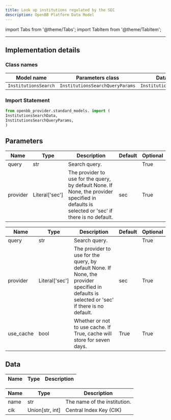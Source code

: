 ```yaml
---
title: Look up institutions regulated by the SEC
description: OpenBB Platform Data Model
---
```


<!-- markdownlint-disable MD012 MD031 MD033 -->

import Tabs from '@theme/Tabs';
import TabItem from '@theme/TabItem';

---

## Implementation details

### Class names

| Model name | Parameters class | Data class |
| ---------- | ---------------- | ---------- |
| `InstitutionsSearch` | `InstitutionsSearchQueryParams` | `InstitutionsSearchData` |

### Import Statement

```python
from openbb_provider.standard_models. import (
InstitutionsSearchData,
InstitutionsSearchQueryParams,
)
```

## Parameters

<Tabs>
<TabItem value="standard" label="Standard">

| Name | Type | Description | Default | Optional |
| ---- | ---- | ----------- | ------- | -------- |
| query | str | Search query. |  | True |
| provider | Literal['sec'] | The provider to use for the query, by default None. If None, the provider specified in defaults is selected or 'sec' if there is no default. | sec | True |
</TabItem>

<TabItem value='sec' label='sec'>

| Name | Type | Description | Default | Optional |
| ---- | ---- | ----------- | ------- | -------- |
| query | str | Search query. |  | True |
| provider | Literal['sec'] | The provider to use for the query, by default None. If None, the provider specified in defaults is selected or 'sec' if there is no default. | sec | True |
| use_cache | bool | Whether or not to use cache. If True, cache will store for seven days. | True | True |
</TabItem>

</Tabs>

## Data

<Tabs>
<TabItem value="standard" label="Standard">

| Name | Type | Description |
| ---- | ---- | ----------- |
</TabItem>

<TabItem value='sec' label='sec'>

| Name | Type | Description |
| ---- | ---- | ----------- |
| name | str | The name of the institution. |
| cik | Union[str, int] | Central Index Key (CIK) |
</TabItem>

</Tabs>

